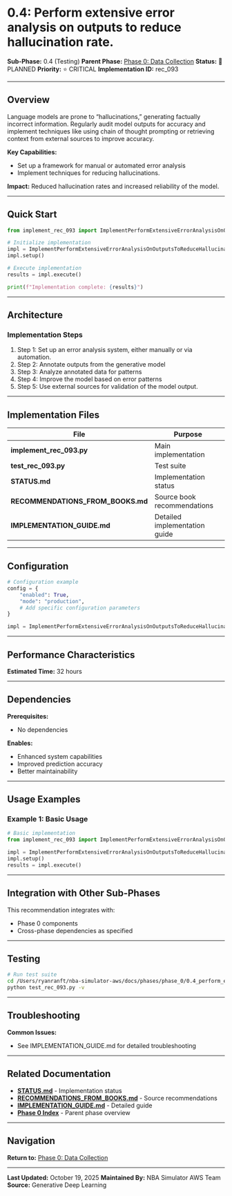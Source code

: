 # 0.4: Perform extensive error analysis on outputs to reduce hallucination rate.

**Sub-Phase:** 0.4 (Testing)
**Parent Phase:** [Phase 0: Data Collection](../PHASE_0_INDEX.md)
**Status:** 🔵 PLANNED
**Priority:** ⭐ CRITICAL
**Implementation ID:** rec_093

---

## Overview

Language models are prone to “hallucinations,” generating factually incorrect information. Regularly audit model outputs for accuracy and implement techniques like using chain of thought prompting or retrieving context from external sources to improve accuracy.

**Key Capabilities:**
- Set up a framework for manual or automated error analysis
- Implement techniques for reducing hallucinations.

**Impact:**
Reduced hallucination rates and increased reliability of the model.

---

## Quick Start

```python
from implement_rec_093 import ImplementPerformExtensiveErrorAnalysisOnOutputsToReduceHallucinationRate

# Initialize implementation
impl = ImplementPerformExtensiveErrorAnalysisOnOutputsToReduceHallucinationRate()
impl.setup()

# Execute implementation
results = impl.execute()

print(f"Implementation complete: {results}")
```

---

## Architecture

### Implementation Steps

1. Step 1: Set up an error analysis system, either manually or via automation.
2. Step 2: Annotate outputs from the generative model
3. Step 3: Analyze annotated data for patterns
4. Step 4: Improve the model based on error patterns
5. Step 5: Use external sources for validation of the model output.

---

## Implementation Files

| File | Purpose |
|------|---------|
| **implement_rec_093.py** | Main implementation |
| **test_rec_093.py** | Test suite |
| **STATUS.md** | Implementation status |
| **RECOMMENDATIONS_FROM_BOOKS.md** | Source book recommendations |
| **IMPLEMENTATION_GUIDE.md** | Detailed implementation guide |

---

## Configuration

```python
# Configuration example
config = {
    "enabled": True,
    "mode": "production",
    # Add specific configuration parameters
}

impl = ImplementPerformExtensiveErrorAnalysisOnOutputsToReduceHallucinationRate(config=config)
```

---

## Performance Characteristics

**Estimated Time:** 32 hours

---

## Dependencies

**Prerequisites:**
- No dependencies

**Enables:**
- Enhanced system capabilities
- Improved prediction accuracy
- Better maintainability

---

## Usage Examples

### Example 1: Basic Usage

```python
# Basic implementation
from implement_rec_093 import ImplementPerformExtensiveErrorAnalysisOnOutputsToReduceHallucinationRate

impl = ImplementPerformExtensiveErrorAnalysisOnOutputsToReduceHallucinationRate()
impl.setup()
results = impl.execute()
```

---

## Integration with Other Sub-Phases

This recommendation integrates with:
- Phase 0 components
- Cross-phase dependencies as specified

---

## Testing

```bash
# Run test suite
cd /Users/ryanranft/nba-simulator-aws/docs/phases/phase_0/0.4_perform_extensive_error_analysis_on_outputs_to_reduce_halluc
python test_rec_093.py -v
```

---

## Troubleshooting

**Common Issues:**
- See IMPLEMENTATION_GUIDE.md for detailed troubleshooting

---

## Related Documentation

- **[STATUS.md](STATUS.md)** - Implementation status
- **[RECOMMENDATIONS_FROM_BOOKS.md](RECOMMENDATIONS_FROM_BOOKS.md)** - Source recommendations
- **[IMPLEMENTATION_GUIDE.md](IMPLEMENTATION_GUIDE.md)** - Detailed guide
- **[Phase 0 Index](../PHASE_0_INDEX.md)** - Parent phase overview

---

## Navigation

**Return to:** [Phase 0: Data Collection](../PHASE_0_INDEX.md)

---

**Last Updated:** October 19, 2025
**Maintained By:** NBA Simulator AWS Team
**Source:** Generative Deep Learning
